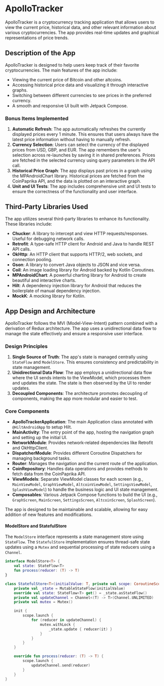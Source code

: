 # ApolloTracker

ApolloTracker is a cryptocurrency tracking application that allows users to view the current price, historical data, and other relevant information about various cryptocurrencies. The app provides real-time updates and graphical representations of price trends.

## Description of the App

ApolloTracker is designed to help users keep track of their favorite cryptocurrencies. The main features of the app include:
- Viewing the current price of Bitcoin and other altcoins.
- Accessing historical price data and visualizing it through interactive graphs.
- Switching between different currencies to see prices in the preferred currency.
- A smooth and responsive UI built with Jetpack Compose.

### Bonus Items Implemented

1. **Automatic Refresh**: The app automatically refreshes the currently displayed prices every 1 minute. This ensures that users always have the latest price information without having to manually refresh.
2. **Currency Selection**: Users can select the currency of the displayed prices from USD, GBP, and EUR. The app remembers the user's selection across re-launches by saving it in shared preferences. Prices are fetched in the selected currency using query parameters in the API call.
3. **Historical Price Graph**: The app displays past prices in a graph using the MPAndroidChart library. Historical prices are fetched from the CoinPaprika API, and the data is plotted on an interactive graph.
4. **Unit and UI Tests**: The app includes comprehensive unit and UI tests to ensure the correctness of the functionality and user interface.

## Third-Party Libraries Used

The app utilizes several third-party libraries to enhance its functionality. These libraries include:

- **Chucker**: A library to intercept and view HTTP requests/responses. Useful for debugging network calls.
- **Retrofit**: A type-safe HTTP client for Android and Java to handle REST API calls.
- **OkHttp**: An HTTP client that supports HTTP/2, web sockets, and connection pooling.
- **Gson**: A library to convert Java objects to JSON and vice versa.
- **Coil**: An image loading library for Android backed by Kotlin Coroutines.
- **MPAndroidChart**: A powerful charting library for Android to create beautiful and interactive charts.
- **Hilt**: A dependency injection library for Android that reduces the boilerplate of manual dependency injection.
- **MockK**: A mocking library for Kotlin.

## App Design and Architecture

ApolloTracker follows the MVI (Model-View-Intent) pattern combined with a derivation of Redux architecture. The app uses a unidirectional data flow to manage the state effectively and ensure a responsive user interface.

### Design Principles

1. **Single Source of Truth**: The app's state is managed centrally using `StateFlow` and `ModelStore`. This ensures consistency and predictability in state management.
2. **Unidirectional Data Flow**: The app employs a unidirectional data flow where the UI sends intents to the ViewModel, which processes them and updates the state. The state is then observed by the UI to render updates.
3. **Decoupled Components**: The architecture promotes decoupling of components, making the app more modular and easier to test.

### Core Components

- **ApolloTrackerApplication**: The main Application class annotated with `@HiltAndroidApp` to setup Hilt.
- **MainActivity**: The entry point of the app, hosting the navigation graph and setting up the initial UI.
- **NetworkModule**: Provides network-related dependencies like Retrofit and OkHttpClient.
- **DispatcherModule**: Provides different Coroutine Dispatchers for managing background tasks.
- **Router**: Manages the navigation and the current route of the application.
- **CoinRepository**: Handles data operations and provides methods to fetch data from the CoinPaprika API.
- **ViewModels**: Separate ViewModel classes for each screen (e.g., `MainViewModel`, `GraphViewModel`, `AltcoinViewModel`, `SettingsViewModel`, `SplashViewModel`) to handle the business logic and UI state management.
- **Composables**: Various Jetpack Compose functions to build the UI (e.g., `GraphScreen`, `MainScreen`, `SettingsScreen`, `AltcoinScreen`, `SplashScreen`).

The app is designed to be maintainable and scalable, allowing for easy addition of new features and modifications.

#### ModelStore and StatefulStore

The `ModelStore` interface represents a state management store using `StateFlow`. The `StatefulStore` implementation ensures thread-safe state updates using a `Mutex` and sequential processing of state reducers using a `Channel`.

```kotlin
interface ModelStore<T> {
    val state: StateFlow<T>
    fun process(reducer: (T) -> T)
}

class StatefulStore<T>(initialValue: T, private val scope: CoroutineScope) : ModelStore<T> {
    private val _state = MutableStateFlow(initialValue)
    override val state: StateFlow<T> get() = _state.asStateFlow()
    private val updateChannel = Channel<(T) -> T>(Channel.UNLIMITED)
    private val mutex = Mutex()

    init {
        scope.launch {
            for (reducer in updateChannel) {
                mutex.withLock {
                    _state.update { reducer(it) }
                }
            }
        }
    }

    override fun process(reducer: (T) -> T) {
        scope.launch {
            updateChannel.send(reducer)
        }
    }
}
